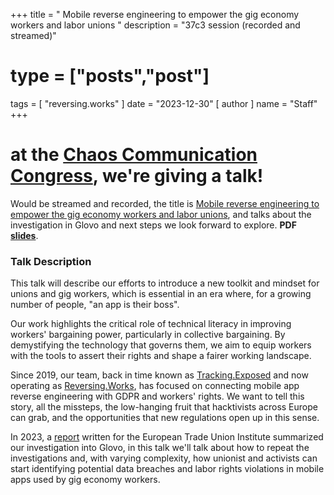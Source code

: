 +++
title = " Mobile reverse engineering to empower the gig economy workers and labor unions "
description = "37c3 session (recorded and streamed)"
# type = ["posts","post"]
tags = [
  "reversing.works"
]
date = "2023-12-30"
[ author ]
  name = "Staff"
+++

# at the [Chaos Communication Congress](https://en.wikipedia.org/wiki/Chaos_Communication_Congress), we're giving a talk!

Would be streamed and recorded, the title is [Mobile reverse engineering to empower the gig economy workers and labor unions](https://events.ccc.de/congress/2023/hub/en/event/mobile_reverse_engineering_to_empower_the_gig_economy_workers_and_labor_unions/), and talks about the investigation in Glovo and next steps we look forward to explore. **PDF [slides](/pdf/presentation-37c3-2023-12-30.pdf)**.

### Talk Description

This talk will describe our efforts to introduce a new toolkit and mindset for unions and gig workers, which is essential in an era where, for a growing number of people, "an app is their boss".

Our work highlights the critical role of technical literacy in improving workers' bargaining power, particularly in collective bargaining. By demystifying the technology that governs them, we aim to equip workers with the tools to assert their rights and shape a fairer working landscape.

Since 2019, our team, back in time known as [Tracking.Exposed](https://tracking.exposed) and now operating as [Reversing.Works](https://reversing.works), has focused on connecting mobile app reverse engineering with GDPR and workers' rights. We want to tell this story, all the missteps, the low-hanging fruit that hacktivists across Europe can grab, and the opportunities that new regulations open up in this sense.

In 2023, a [report](/posts/2023/10/report-exercising-workers-rights-in-algorithmic-management-systems/) written for the European Trade Union Institute summarized our investigation into Glovo, in this talk we'll talk about how to repeat the investigations and, with varying complexity, how unionist and activists can start identifying potential data breaches and labor rights violations in mobile apps used by gig economy workers.
